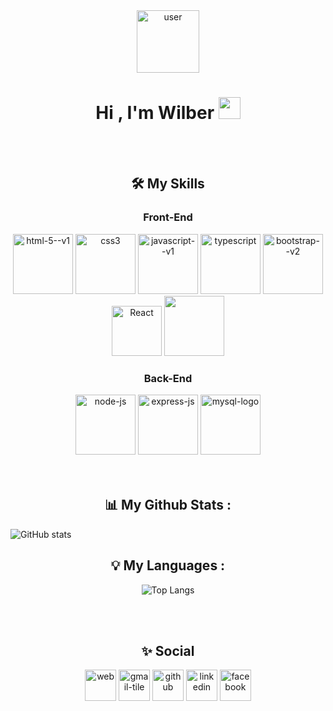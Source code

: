<div align="center">
  <img width="100" height="100" src="https://img.icons8.com/small/100/user.png" alt="user"/>
</div>

<h1 align="center"><b>Hi , I'm Wilber </b><img src="https://media.giphy.com/media/hvRJCLFzcasrR4ia7z/giphy.gif" width="35"></h1>





<!--
**wilberdhp/wilberdhp** is a ✨ _special_ ✨ repository because its `README.md` (this file) appears on your GitHub profile.

Here are some ideas to get you started:

- 🔭 I’m currently working on ...
- 🌱 I’m currently learning ...
- 👯 I’m looking to collaborate on ...
- 🤔 I’m looking for help with ...
- 💬 Ask me about ...
- 📫 How to reach me: ...
- 😄 Pronouns: ...
- ⚡ Fun fact: ...
-->



<!--Languages and Tools Section--> 
<!--
<h2 align="center">Lᴀɴɢᴜᴀɢᴇs ᴀɴᴅ Tᴏᴏʟs</h2> 
<p align="center">
<img width="500px"  src="https://skillicons.dev/icons?i=py,java,js,html,css,react,nodejs,express,django,md,solidity,postgres,mongo,git,vscode,docker,aws,postman,supabase,astro,linux&perline=10"  />
</p>
<br />
-->

<br>
<br>


<h2 align="center">🛠️ My Skills</h2>
<div align="center">
  <h3>Front-End</h3>
  <img width="96" height="96" src="https://img.icons8.com/color/96/html-5--v1.png" alt="html-5--v1"/>
  <img width="96" height="96" src="https://img.icons8.com/fluency/96/css3.png" alt="css3"/>
  <img width="96" height="96" src="https://img.icons8.com/color/96/javascript--v1.png" alt="javascript--v1"/>
  <img width="96" height="96" src="https://img.icons8.com/color/96/typescript.png" alt="typescript"/>
  <img width="96" height="96" src="https://img.icons8.com/color/96/bootstrap--v2.png" alt="bootstrap--v2"/>
  <img width="80" alt="React" src="https://www.vectorlogo.zone/logos/reactjs/reactjs-icon.svg"/>
  <img width="96" src="https://github.com/user-attachments/assets/bc2f4468-3d99-463f-8f5c-f0f976d67960" >
</div>



<div align="center">
  <h3>Back-End</h3>
  <img width="96" height="96" src="https://img.icons8.com/fluency/96/node-js.png" alt="node-js"/>
  <img width="96" height="96" src="https://img.icons8.com/color/96/express-js.png" alt="express-js"/>
  <img width="96" height="96" src="https://img.icons8.com/color/96/mysql-logo.png" alt="mysql-logo"/>
</div>


<!--
### Herramientas
<span>
  <a href="https://git-scm.com/" target="_blank"> <img src="https://www.vectorlogo.zone/logos/git-scm/git-scm-icon.svg" alt="git" width="50"/> </a>
</span>
-->
<br>
<br>

<h2 align="center">📊 My Github Stats :</h2>
<div align="center" style="display: flex;">
  <img align="center" alt="GitHub stats" src="https://github-readme-stats.vercel.app/api?username=wilberdhp&show_icons=true&count_private=true&include_all_commits=true&theme=radical">
</div>

<h2 align="center">💡 My Languages :</h2>
<div align="center">
  
  ![Top Langs](https://github-readme-stats.vercel.app/api/top-langs/?username=wilberdhp&langs_count_private=true&theme=radical&card_width=445)
</div>

<!--[![Anurag's GitHub stats](https://github-readme-stats.vercel.app/api?username=SayantaniDeb)](https://github.com/anuraghazra/github-readme-stats)-->
<!--
<h3 align="center">🚀 My Latest Update :</h3>
<div align="center">

  [![Readme Card](https://github-readme-stats.vercel.app/api/pin/?username=wilberdhp&repo=wilberdhp&theme=radical)](https://github.com/wilberdhp/wilberdhp)
</div>
-->

<br>
<br>

<h2 align="center">✨ Social</h2>
<div align="center">
  <a href="#hola"><img width="50" src="https://github.com/user-attachments/assets/30592441-5726-4e56-bcef-d76ea5fcabf7" alt="web"/></a>
  <a href="#hola"><img width="50" src="https://github.com/user-attachments/assets/a3fcabbe-fd53-46d3-afe5-e2bd4ef045f3" alt="gmail-tile"/></a>
  <a href="#hola"><img width="50" src="https://github.com/user-attachments/assets/d62a95f0-9179-4f7e-87cf-1372801c425a" alt="github"/></a>
  <a href="#hola"><img width="50" src="https://github.com/user-attachments/assets/1baab78f-25ba-446e-8fe4-868139ee27f6" alt="linkedin"/></a>
  <a href="#hola"><img width="50" src="https://github.com/user-attachments/assets/069ff4c1-2e20-430c-b8eb-a6fc8d40e7f1" alt="facebook"/></a>  
</div>


